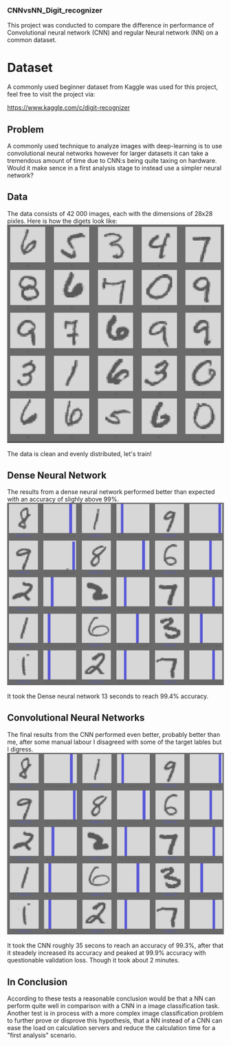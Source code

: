### CNNvsNN_Digit_recognizer
This project was conducted to compare the difference in performance of Convolutional neural network (CNN) and regular Neural network (NN) on a common dataset.

# Dataset
A commonly used beginner dataset from Kaggle was used for this project, feel free to visit the project via:


https://www.kaggle.com/c/digit-recognizer


## Problem
A commonly used technique to analyze images with deep-learning is to use convolutional neural networks however for larger datasets it can take a tremendous amount of time due to CNN:s being quite taxing on hardware. Would it make sence in a first analysis stage to instead use a simpler neural network?

## Data
The data consists of 42 000 images, each with the dimensions of 28x28 pixles. Here is how the digets look like:
![SoleyNumbers](SoleyNumbers.png)

The data is clean and evenly distributed, let's train!

## Dense Neural Network
The results from a dense neural network performed better than expected with an accuracy of slighly above 99%. 
![NNNumbers](NNNumbers.png)

It took the Dense neural network 13 seconds to reach 99.4% accuracy.

## Convolutional Neural Networks
The final results from the CNN performed even better, probably better than me, after some manual labour I disagreed with some of the target lables but I digress.
![CNNNumbers](CNNNumbers.png)

It took the CNN roughly 35 secons to reach an accuracy of 99.3%, after that it steadely increased its accuracy and peaked at 99.9% accuracy with questionable validation loss. Though it took about 2 minutes.

## In Conclusion
According to these tests a reasonable conclusion would be that a NN can perform quite well in comparison with a CNN in a image classification task. 
Another test is in process with a more complex image classification problem to further prove or disprove this hypothesis, that a NN instead of a CNN can ease the load on calculation servers and reduce the calculation time for a "first analysis" scenario.
